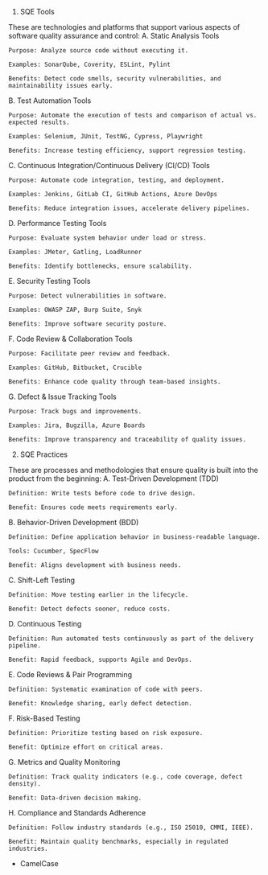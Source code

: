1. SQE Tools

These are technologies and platforms that support various aspects of software quality assurance and control:
A. Static Analysis Tools

    Purpose: Analyze source code without executing it.

    Examples: SonarQube, Coverity, ESLint, Pylint

    Benefits: Detect code smells, security vulnerabilities, and maintainability issues early.

B. Test Automation Tools

    Purpose: Automate the execution of tests and comparison of actual vs. expected results.

    Examples: Selenium, JUnit, TestNG, Cypress, Playwright

    Benefits: Increase testing efficiency, support regression testing.

C. Continuous Integration/Continuous Delivery (CI/CD) Tools

    Purpose: Automate code integration, testing, and deployment.

    Examples: Jenkins, GitLab CI, GitHub Actions, Azure DevOps

    Benefits: Reduce integration issues, accelerate delivery pipelines.

D. Performance Testing Tools

    Purpose: Evaluate system behavior under load or stress.

    Examples: JMeter, Gatling, LoadRunner

    Benefits: Identify bottlenecks, ensure scalability.

E. Security Testing Tools

    Purpose: Detect vulnerabilities in software.

    Examples: OWASP ZAP, Burp Suite, Snyk

    Benefits: Improve software security posture.

F. Code Review & Collaboration Tools

    Purpose: Facilitate peer review and feedback.

    Examples: GitHub, Bitbucket, Crucible

    Benefits: Enhance code quality through team-based insights.

G. Defect & Issue Tracking Tools

    Purpose: Track bugs and improvements.

    Examples: Jira, Bugzilla, Azure Boards

    Benefits: Improve transparency and traceability of quality issues.


2. SQE Practices

These are processes and methodologies that ensure quality is built into the product from the beginning:
A. Test-Driven Development (TDD)

    Definition: Write tests before code to drive design.

    Benefit: Ensures code meets requirements early.

B. Behavior-Driven Development (BDD)

    Definition: Define application behavior in business-readable language.

    Tools: Cucumber, SpecFlow

    Benefit: Aligns development with business needs.

C. Shift-Left Testing

    Definition: Move testing earlier in the lifecycle.

    Benefit: Detect defects sooner, reduce costs.

D. Continuous Testing

    Definition: Run automated tests continuously as part of the delivery pipeline.

    Benefit: Rapid feedback, supports Agile and DevOps.

E. Code Reviews & Pair Programming

    Definition: Systematic examination of code with peers.

    Benefit: Knowledge sharing, early defect detection.

F. Risk-Based Testing

    Definition: Prioritize testing based on risk exposure.

    Benefit: Optimize effort on critical areas.

G. Metrics and Quality Monitoring

    Definition: Track quality indicators (e.g., code coverage, defect density).

    Benefit: Data-driven decision making.

H. Compliance and Standards Adherence

    Definition: Follow industry standards (e.g., ISO 25010, CMMI, IEEE).

    Benefit: Maintain quality benchmarks, especially in regulated industries.


- CamelCase         